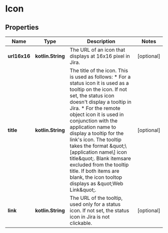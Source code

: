 
# Icon

## Properties
Name | Type | Description | Notes
------------ | ------------- | ------------- | -------------
**url16x16** | **kotlin.String** | The URL of an icon that displays at 16x16 pixel in Jira. |  [optional]
**title** | **kotlin.String** | The title of the icon. This is used as follows:   *  For a status icon it is used as a tooltip on the icon. If not set, the status icon doesn&#39;t display a tooltip in Jira.  *  For the remote object icon it is used in conjunction with the application name to display a tooltip for the link&#39;s icon. The tooltip takes the format \&quot;\\[application name\\] icon title\&quot;. Blank itemsare excluded from the tooltip title. If both items are blank, the icon tooltop displays as \&quot;Web Link\&quot;. |  [optional]
**link** | **kotlin.String** | The URL of the tooltip, used only for a status icon. If not set, the status icon in Jira is not clickable. |  [optional]




